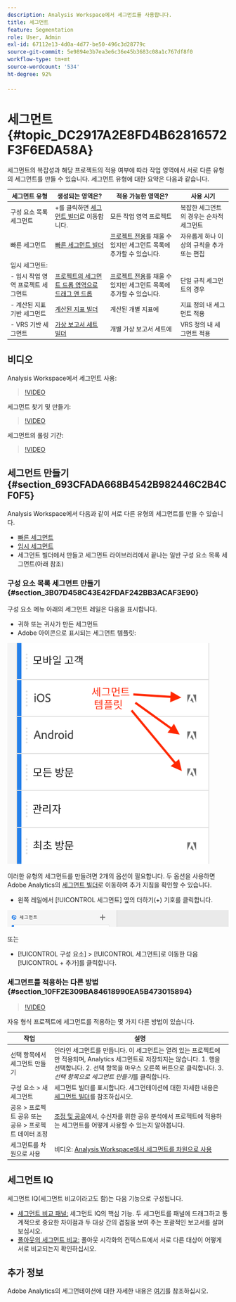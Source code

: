 ```yaml
---
description: Analysis Workspace에서 세그먼트를 사용합니다.
title: 세그먼트
feature: Segmentation
role: User, Admin
exl-id: 67112e13-4d0a-4d77-be50-496c3d28779c
source-git-commit: 5e9894e3b7ea3e6c36e45b3683c08a1c767df8f0
workflow-type: tm+mt
source-wordcount: '534'
ht-degree: 92%

---
```



# 세그먼트 {#topic_DC2917A2E8FD4B62816572F3F6EDA58A}

세그먼트의 복잡성과 해당 프로젝트의 적용 여부에 따라 작업 영역에서 서로 다른 유형의 세그먼트를 만들 수 있습니다. 세그먼트 유형에 대한 요약은 다음과 같습니다.

| 세그먼트 유형 | 생성되는 영역은? | 적용 가능한 영역은? | 사용 시기 |
| --- | --- | --- | --- |
| 구성 요소 목록 세그먼트 | +를 클릭하면 [세그먼트 빌더](/help/components/segmentation/segmentation-workflow/seg-build.md)로 이동합니다. | 모든 작업 영역 프로젝트 | 복잡한 세그먼트의 경우는 순차적 세그먼트 |
| 빠른 세그먼트 | [빠른 세그먼트 빌더](/help/analyze/analysis-workspace/components/segments/quick-segments.md) | [프로젝트 전용](https://experienceleague.adobe.com/docs/analytics/analyze/analysis-workspace/components/segments/quick-segments.html?#what-are-project-only-segments%3F)를 채울 수 있지만 세그먼트 목록에 추가할 수 있습니다. | 자유롭게 하나 이상의 규칙을 추가 또는 편집 |
| 임시 세그먼트: |  |  |  |
| - 임시 작업 영역 프로젝트 세그먼트 | [프로젝트의 세그먼트 드롭 영역으로 드래그 앤 드롭](/help/analyze/analysis-workspace/components/segments/ad-hoc-segments.md) | [프로젝트 전용](https://experienceleague.adobe.com/docs/analytics/analyze/analysis-workspace/components/segments/quick-segments.html?#what-are-project-only-segments%3F)를 채울 수 있지만 세그먼트 목록에 추가할 수 있습니다. | 단일 규칙 세그먼트의 경우 |
| - 계산된 지표 기반 세그먼트 | [계산된 지표 빌더](https://experienceleague.adobe.com/docs/analytics/components/calculated-metrics/calcmetric-workflow/metrics-with-segments.html?lang=ko-KR) | 계산된 개별 지표에 | 지표 정의 내 세그먼트 적용 |
| - VRS 기반 세그먼트 | [가상 보고서 세트 빌더](https://experienceleague.adobe.com/docs/analytics/components/virtual-report-suites/vrs-workflow/vrs-create.html?lang=ko-KR) | 개별 가상 보고서 세트에 | VRS 정의 내 세그먼트 적용 |

## 비디오

Analysis Workspace에서 세그먼트 사용:

>[!VIDEO](https://video.tv.adobe.com/v/23977/?quality=12)

세그먼트 찾기 및 만들기:

>[!VIDEO](https://video.tv.adobe.com/v/334092/?quality=12)

세그먼트의 롤링 기간:

>[!VIDEO](https://video.tv.adobe.com/v/25403/?quality=12)

## 세그먼트 만들기 {#section_693CFADA668B4542B982446C2B4CF0F5}

Analysis Workspace에서 다음과 같이 서로 다른 유형의 세그먼트를 만들 수 있습니다.

* [빠른 세그먼트](/help/analyze/analysis-workspace/components/segments/quick-segments.md)
* [임시 세그먼트](/help/analyze/analysis-workspace/components/segments/ad-hoc-segments.md)
* 세그먼트 빌더에서 만들고 세그먼트 라이브러리에서 끝나는 일반 구성 요소 목록 세그먼트(아래 참조)

### 구성 요소 목록 세그먼트 만들기 {#section_3B07D458C43E42FDAF242BB3ACAF3E90}

구성 요소 메뉴 아래의 세그먼트 레일은 다음을 표시합니다.
* 귀하 또는 귀사가 만든 세그먼트
* Adobe 아이콘으로 표시되는 세그먼트 템플릿:

![](assets/segment_icons.png)

이러한 유형의 세그먼트를 만들려면 2개의 옵션이 필요합니다. 두 옵션을 사용하면 Adobe Analytics의 [세그먼트 빌더](/help/components/segmentation/segmentation-workflow/seg-build.md)로 이동하여 추가 지침을 확인할 수 있습니다.

* 왼쪽 레일에서 [!UICONTROL 세그먼트] 옆의 더하기(+) 기호를 클릭합니다.

![](assets/create-seg.png)

또는

* [!UICONTROL 구성 요소] > [!UICONTROL 세그먼트]로 이동한 다음 [!UICONTROL + 추가]를 클릭합니다.


### 세그먼트를 적용하는 다른 방법 {#section_10FF2E309BA84618990EA5B473015894}

>[!VIDEO](https://video.tv.adobe.com/v/30994/?quality=12)

자유 형식 프로젝트에 세그먼트를 적용하는 몇 가지 다른 방법이 있습니다.

| 작업 | 설명 |
|--- |--- |
| 선택 항목에서 세그먼트 만들기 | 인라인 세그먼트를 만듭니다. 이 세그먼트는 열려 있는 프로젝트에만 적용되며, Analytics 세그먼트로 저장되지는 않습니다. 1. 행을 선택합니다.  2. 선택 항목을 마우스 오른쪽 버튼으로 클릭합니다.  3. *선택 항목으로 세그먼트 만들기*&#x200B;를 클릭합니다. |
| 구성 요소 > 새 세그먼트 | 세그먼트 빌더를 표시합니다. 세그먼테이션에 대한 자세한 내용은 [세그먼트 빌더](https://experienceleague.adobe.com/docs/analytics/components/segmentation/segmentation-workflow/seg-build.html?lang=ko-KR)를 참조하십시오. |
| 공유 > 프로젝트 공유 또는 공유 > 프로젝트 데이터 조정 | [조정 및 공유](https://experienceleague.adobe.com/docs/analytics/analyze/analysis-workspace/curate-share/curate.html?lang=ko-KR#concept_4A9726927E7C44AFA260E2BB2721AFC6)에서, 수신자를 위한 공유 분석에서 프로젝트에 적용하는 세그먼트를 어떻게 사용할 수 있는지 알아봅니다. |
| 세그먼트를 차원으로 사용 | 비디오: [Analysis Workspace에서 세그먼트를 차원으로 사용](https://experienceleague.adobe.com/docs/analytics-learn/tutorials/analysis-workspace/applying-segments/using-segments-as-dimensions-in-analysis-workspace.html?lang=ko-KR) |

## 세그먼트 IQ

세그먼트 IQ(세그먼트 비교이라고도 함)는 다음 기능으로 구성됩니다.

* [세그먼트 비교 패널:](/help/analyze/analysis-workspace/c-panels/c-segment-comparison/segment-comparison.md) 세그먼트 IQ의 핵심 기능. 두 세그먼트를 패널에 드래그하고 통계적으로 중요한 차이점과 두 대상 간의 겹침을 보여 주는 포괄적인 보고서를 살펴보십시오.
* [폴아웃의 세그먼트 비교:](/help/analyze/analysis-workspace/visualizations/fallout/compare-segments-fallout.md) 폴아웃 시각화의 컨텍스트에서 서로 다른 대상이 어떻게 서로 비교되는지 확인하십시오.

## 추가 정보

Adobe Analytics의 세그먼테이션에 대한 자세한 내용은 [여기](/help/components/segmentation/seg-overview.md)를 참조하십시오.

